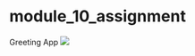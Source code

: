 # module_10_assignment

Greeting App
<img src = "https://github.com/user-attachments/assets/13fb984c-1e4b-4960-ae51-343770ce549d">
